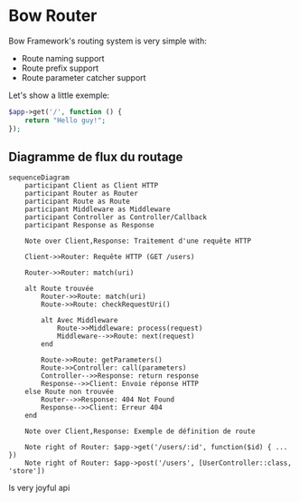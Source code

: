 # Bow Router

Bow Framework's routing system is very simple with:

- Route naming support
- Route prefix support
- Route parameter catcher support

Let's show a little exemple:

```php
$app->get('/', function () {
    return "Hello guy!";
});
```

## Diagramme de flux du routage

```mermaid
sequenceDiagram
    participant Client as Client HTTP
    participant Router as Router
    participant Route as Route
    participant Middleware as Middleware
    participant Controller as Controller/Callback
    participant Response as Response

    Note over Client,Response: Traitement d'une requête HTTP
    
    Client->>Router: Requête HTTP (GET /users)
    
    Router->>Router: match(uri)
    
    alt Route trouvée
        Router->>Route: match(uri)
        Route->>Route: checkRequestUri()
        
        alt Avec Middleware
            Route->>Middleware: process(request)
            Middleware-->>Route: next(request)
        end
        
        Route->>Route: getParameters()
        Route->>Controller: call(parameters)
        Controller-->>Response: return response
        Response-->>Client: Envoie réponse HTTP
    else Route non trouvée
        Router-->>Response: 404 Not Found
        Response-->>Client: Erreur 404
    end

    Note over Client,Response: Exemple de définition de route
    
    Note right of Router: $app->get('/users/:id', function($id) { ... })
    Note right of Router: $app->post('/users', [UserController::class, 'store'])
```

Is very joyful api
